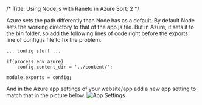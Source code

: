 /*
Title: Using Node.js with Raneto in Azure
Sort: 2
*/

Azure sets the path differently than Node has as a default. By default Node sets the working directory to that of the app.js file. But in Azure, it sets it to the bin folder, so add the following lines of code right before the exports line of config.js file to fix the problem.

```
... config stuff ...

if(process.env.azure)
    config.content_dir = '../content/';

module.exports = config;
```
And in the Azure app settings of your website/app add a new app setting to match that in the picture below.
![App Settings](%image_url%/appsettings.png)
